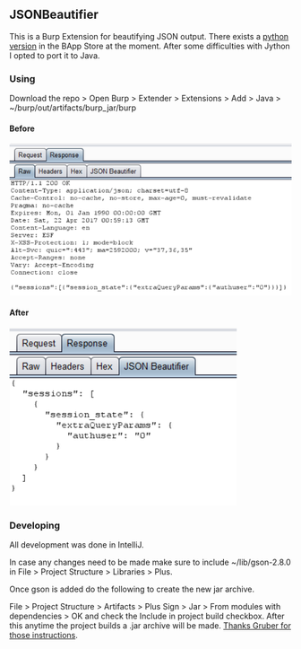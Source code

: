 ## JSONBeautifier

This is a Burp Extension for beautifying JSON output.  There exists a [python version](https://portswigger.net/bappstore/showbappdetails.aspx?uuid=ceed5b1568ba4b92abecce0dff1e1f2c) in the BApp Store at the moment.  After some difficulties with Jython I opted to port it to Java.

### Using
Download the repo > Open Burp > Extender > Extensions > Add > Java > ~/burp/out/artifacts/burp_jar/burp

#### Before
<img src="/img/JSONRaw.PNG"/>

#### After
<img src="/img/JSONBeautified.PNG"/>

### Developing
All development was done in IntelliJ.

In case any changes need to be made make sure to include ~/lib/gson-2.8.0 in File > Project Structure > Libraries > Plus.  

Once gson is added do the following to create the new jar archive. 

File > Project Structure > Artifacts > Plus Sign > Jar > From modules with dependencies > OK and check the Include in project build checkbox.  After this anytime the project builds a .jar archive will be made.
[Thanks Gruber for those instructions](https://github.com/NetSPI/Wsdler/blob/master/README.md#how-to-compile).

